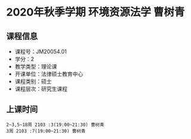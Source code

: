 # 2020年秋季学期 环境资源法学 曹树青






## 课程信息

- 课程号：JM20054.01
- 学分：2
- 教学类型：理论课
- 开课单位：法律硕士教育中心
- 课程类别：硕士
- 课程层次：研究生课程

## 上课时间

```
2~3,5~18周 2103 :3(19:00~21:30) 曹树青
3周 2103 :7(19:00~21:30) 曹树青
```


